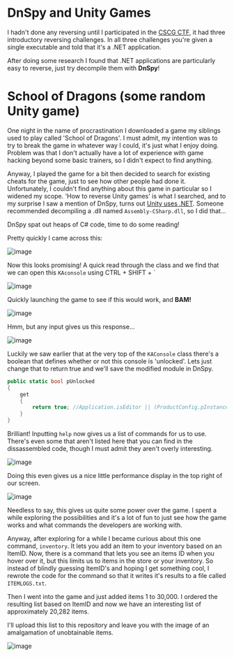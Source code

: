 # DnSpy and Unity Games
I hadn't done any reversing until I participated in the [CSCG CTF](https://earth.cscg.live/), it had three introductory reversing challenges. In all three challenges you're given a single executable and told that it's a .NET application.

After doing some research I found that .NET applications are particularly easy to reverse, just try decompile them with **DnSpy**!

# School of Dragons (some random Unity game)
One night in the name of procrastination I downloaded a game my siblings used to play called 'School of Dragons'. I must admit, my intention was to try to break the game in whatever way I could, it's just what I enjoy doing. Problem was that I don't actually have a lot of experience with game hacking beyond some basic trainers, so I didn't expect to find anything.

Anyway, I played the game for a bit then decided to search for existing cheats for the game, just to see how other people had done it. Unfortunately, I couldn't find anything about this game in particular so I widened my scope. 'How to reverse Unity games' is what I searched, and to my surprise I saw a mention of DnSpy, turns out [Unity uses .NET](https://docs.unity3d.com/Manual/overview-of-dot-net-in-unity.html). Someone recommended decompiling a .dll named `Assembly-CSharp.dll`, so I did that...

DnSpy spat out heaps of C# code, time to do some reading!

Pretty quickly I came across this:

![image](https://user-images.githubusercontent.com/104875856/174466783-52898e0c-9175-45bd-89b4-58dbfb97fdbe.png)

Now this looks promising! A quick read through the class and we find that we can open this `KAconsole` using CTRL + SHIFT + \`

![image](https://user-images.githubusercontent.com/104875856/174466835-0f536964-27b6-42d0-be2b-51834fe43130.png)

Quickly launching the game to see if this would work, and **BAM!**

![image](https://user-images.githubusercontent.com/104875856/174466992-a884c3ef-a516-40ae-a2a3-1046a6514c4f.png)

Hmm, but any input gives us this response...

![image](https://user-images.githubusercontent.com/104875856/174467042-736e70e9-06f8-43e8-a864-86673d1769bc.png)

Luckily we saw earlier that at the very top of the `KAConsole` class there's a boolean that defines whether or not this console is 'unlocked'. Lets just change that to return true and we'll save the modified module in DnSpy.
```C#
public static bool pUnlocked
{
	get
	{
		return true; //Application.isEditor || (ProductConfig.pInstance != null && WsMD5Hash.GetMd5Hash(KAConsole.mUnlockCommand) == ProductConfig.pInstance.ConsolePassword);
	}
}
```
Brilliant! Inputting `help` now gives us a list of commands for us to use. There's even some that aren't listed here that you can find in the dissassembled code, though I must admit they aren't overly interesting.

![image](https://user-images.githubusercontent.com/104875856/174467322-acbd27cc-d393-46ba-9274-f27cc2134e04.png)

Doing this even gives us a nice little performance display in the top right of our screen.

![image](https://user-images.githubusercontent.com/104875856/174467336-5423e53b-68b6-4ddd-b888-e81c752cddcf.png)

 Needless to say, this gives us quite some power over the game. I spent a while exploring the possibilities and it's a lot of fun to just see how the game works and what commands the developers are working with.
 
Anyway, after exploring for a while I became curious about this one command, `inventory`. It lets you add an item to your inventory based on an ItemID. Now, there is a command that lets you see an items ID when you hover over it, but this limits us to items in the store or your inventory. So instead of blindly guessing ItemID's and hoping I get something cool, I rewrote the code for the command so that it writes it's results to a file called `ITEMLOGS.txt`. 
 
Then I went into the game and just added items 1 to 30,000. I ordered the resulting list based on ItemID and now we have an interesting list of approximately 20,282 items.

I'll upload this list to this repository and leave you with the image of an amalgamation of unobtainable items.

![image](https://user-images.githubusercontent.com/104875856/174506251-f2011d2d-ac18-431b-8001-d51dce2725d8.png)
